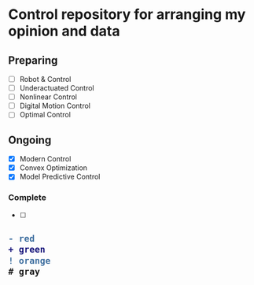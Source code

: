 # Control repository for arranging my opinion and data

## Preparing
- [ ] Robot & Control
- [ ] Underactuated Control
- [ ] Nonlinear Control
- [ ] Digital Motion Control
- [ ] Optimal Control

## Ongoing
- [x] Modern Control 
- [x] Convex Optimization	 
- [x] Model Predictive Control

### Complete
- [ ] 

<h2>

```diff
- red
+ green
! orange
# gray
```

</h2>


